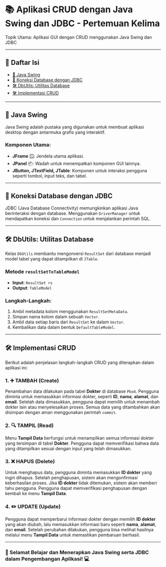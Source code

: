 # 📚 Aplikasi CRUD dengan Java Swing dan JDBC - Pertemuan Kelima

Topik Utama: Aplikasi GUI dengan CRUD menggunakan Java Swing dan JDBC

---

## 📑 Daftar Isi
- [📝 Java Swing](https://github.com/ervina0604/PBO5/blob/main/VinaFrame.java)
- [🔗 Koneksi Database dengan JDBC](https://github.com/ervina0604/PBO5/blob/main/VinaFrame.java)
- [🛠 DbUtils: Utilitas Database](https://github.com/ervina0604/PBO5/blob/main/DbUtils.java)
- [🛠 Implementasi CRUD](https://github.com/ervina0604/PBO5/blob/main/VinaFrame.java)

---

## 📝 Java Swing
Java Swing adalah pustaka yang digunakan untuk membuat aplikasi desktop dengan antarmuka grafis yang interaktif.

### Komponen Utama:
- **JFrame** 🪟: Jendela utama aplikasi.
- **JPanel** 📦: Wadah untuk menempatkan komponen GUI lainnya.
- **JButton, JTextField, JTable**: Komponen untuk interaksi pengguna seperti tombol, input teks, dan tabel.

---

## 🔗 Koneksi Database dengan JDBC
JDBC (Java Database Connectivity) memungkinkan aplikasi Java berinteraksi dengan database. Menggunakan `DriverManager` untuk mendapatkan koneksi dan `Connection` untuk menjalankan perintah SQL.

---

## 🛠 DbUtils: Utilitas Database
Kelas `DbUtils` membantu mengonversi `ResultSet` dari database menjadi model tabel yang dapat ditampilkan di `JTable`.

### Metode `resultSetToTableModel`
- **Input**: `ResultSet rs`
- **Output**: `TableModel`

### Langkah-Langkah:
1. Ambil metadata kolom menggunakan `ResultSetMetaData`.
2. Simpan nama kolom dalam sebuah `Vector`.
3. Ambil data setiap baris dari `ResultSet` ke dalam `Vector`.
4. Kembalikan data dalam bentuk `DefaultTableModel`.

---

## 🛠 Implementasi CRUD
Berikut adalah penjelasan langkah-langkah CRUD yang diterapkan dalam aplikasi ini:

### 1. ➕ TAMBAH (Create)
Penambahan data dilakukan pada tabel **Dokter** di database `Pbo4`. Pengguna diminta untuk memasukkan informasi dokter, seperti **ID**, **nama**, **alamat**, dan **email**. Setelah data dimasukkan, pengguna dapat memilih untuk menambah dokter lain atau menyelesaikan proses. Semua data yang ditambahkan akan disimpan dengan aman menggunakan perintah `commit`.

### 2. 🔍 TAMPIL (Read)
Menu **Tampil Data** berfungsi untuk menampilkan semua informasi dokter yang tersimpan di tabel **Dokter**. Pengguna dapat memverifikasi bahwa data yang ditampilkan sesuai dengan input yang telah dimasukkan.

### 3. ❌ HAPUS (Delete)
Untuk menghapus data, pengguna diminta memasukkan **ID dokter** yang ingin dihapus. Setelah penghapusan, sistem akan mengonfirmasi keberhasilan proses. Jika **ID dokter** tidak ditemukan, sistem akan memberi tahu pengguna. Pengguna dapat memverifikasi penghapusan dengan kembali ke menu **Tampil Data**.

### 4. ✏️ UPDATE (Update)
Pengguna dapat memperbarui informasi dokter dengan memilih **ID dokter** yang akan diubah, lalu memasukkan informasi baru seperti **nama**, **alamat**, dan **email**. Setelah perubahan dilakukan, pengguna bisa melihat hasilnya melalui menu **Tampil Data** untuk memastikan pembaruan berhasil.

---

### 🚀 Selamat Belajar dan Menerapkan Java Swing serta JDBC dalam Pengembangan Aplikasi! 💻
